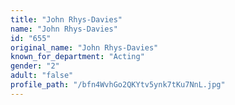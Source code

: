 ```yaml
---
title: "John Rhys-Davies"
name: "John Rhys-Davies"
id: "655"
original_name: "John Rhys-Davies"
known_for_department: "Acting"
gender: "2"
adult: "false"
profile_path: "/bfn4WvhGo2QKYtv5ynk7tKu7NnL.jpg"
---
```

